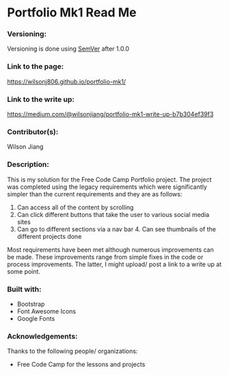 # Portfolio Mk1 Read Me

### Versioning:

Versioning is done using [SemVer](https://semver.org) after 1.0.0

### Link to the page:
https://wilsonj806.github.io/portfolio-mk1/

### Link to the write up:
https://medium.com/@wilsonjiang/portfolio-mk1-write-up-b7b304ef39f3

### Contributor(s):
Wilson Jiang

### Description:

This is my solution for the Free Code Camp Portfolio project. The project was completed using the legacy requirements which were significantly simpler than the current requirements and they are as follows:

  1. Can access all of the content by scrolling
  2. Can click different buttons that take the user to various social media sites 
  3. Can go to different sections via a nav bar
	4. Can see thumbnails of the different projects done 

Most requirements have been met although numerous improvements can be made. These improvements range from simple fixes in the code or process improvements. The latter, I might upload/ post a link to a write up at some point.

### Built with:
- Bootstrap
- Font Awesome Icons
- Google Fonts

### Acknowledgements:

Thanks to the following people/ organizations:
- Free Code Camp for the lessons and projects

